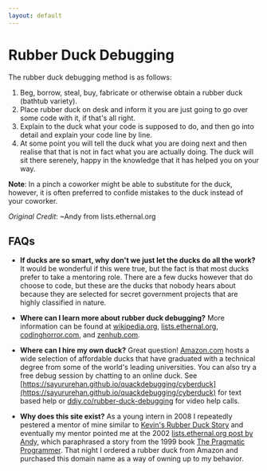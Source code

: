 ```yaml
---
layout: default
---
```


# Rubber Duck Debugging

The rubber duck debugging method is as follows:

1. Beg, borrow, steal, buy, fabricate or otherwise obtain a rubber duck (bathtub variety).
2. Place rubber duck on desk and inform it you are just going to go over some code with it, if that's all right.
3. Explain to the duck what your code is supposed to do, and then go into detail and explain your code line by line.
4. At some point you will tell the duck what you are doing next and then realise that that is not in fact what you are actually doing. The duck will sit there serenely, happy in the knowledge that it has helped you on your way.

**Note**: In a pinch a coworker might be able to substitute for the duck, however, it is often preferred to confide mistakes to the duck instead of your coworker.

*Original Credit*: ~Andy from lists.ethernal.org

## FAQs
- **If ducks are so smart, why don't we just let the ducks do all the work?**
It would be wonderful if this were true, but the fact is that most ducks prefer to take a mentoring role. There are a few ducks however that do choose to code, but these are the ducks that nobody hears about because they are selected for secret government projects that are highly classified in nature.

- **Where can I learn more about rubber duck debugging?**
More information can be found at [wikipedia.org](http://en.wikipedia.org/wiki/Rubber_duck_debugging), [lists.ethernal.org](http://lists.ethernal.org/oldarchives/cantlug-0211/msg00174.html), [codinghorror.com](https://blog.codinghorror.com/rubber-duck-problem-solving/), and [zenhub.com](https://www.zenhub.com/blog/why-rubber-duck-debugging-is-the-best-way-to-debug-your-code/).

- **Where can I hire my own duck?**
Great question! [Amazon.com](https://www.amazon.com/s/ref=nb_sb_noss?url=search-alias%3Daps&field-keywords=rubber+duck) hosts a wide selection of affordable ducks that have graduated with a technical degree from some of the world's leading universities. You can also try a free debug session by chatting to an online duck. See [https://sayururehan.github.io/quackdebugging/cyberduck](https://sayururehan.github.io/quackdebugging/cyberduck) for text based help or [ddiy.co/rubber-duck-debugging](https://ddiy.co/rubber-duck-debugging) for video help calls.

- **Why does this site exist?**
As a young intern in 2008 I repeatedly pestered a mentor of mine similar to [Kevin's Rubber Duck Story](https://www.youtube.com/watch?v=huOPVqztPdc) and eventually my mentor pointed me at the 2002 [lists.ethernal.org post by Andy](http://lists.ethernal.org/oldarchives/cantlug-0211/msg00174.html), which paraphrased a story from the 1999 book [The Pragmatic Programmer](https://en.wikipedia.org/wiki/The_Pragmatic_Programmer). That night I ordered a rubber duck from Amazon and purchased this domain name as a way of owning up to my behavior.
